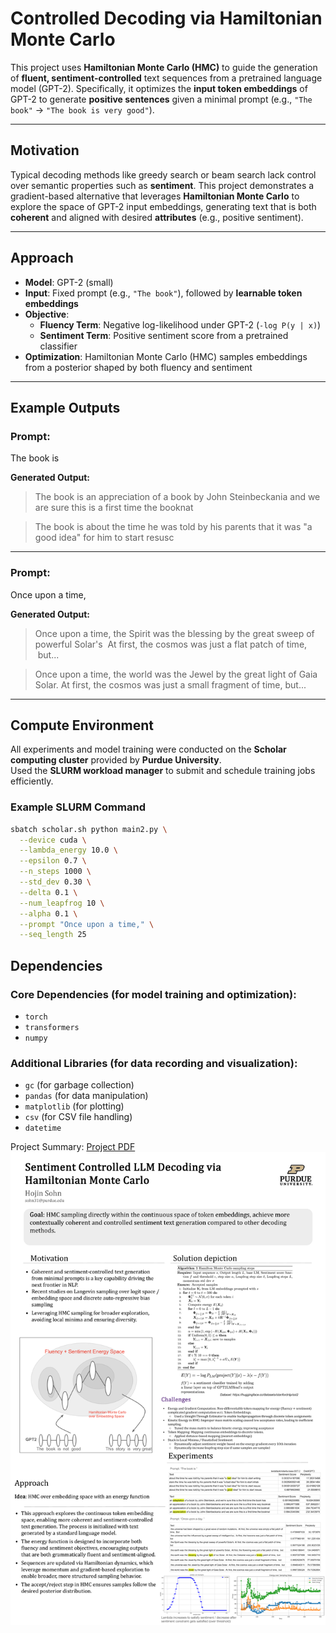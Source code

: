 # Controlled Decoding via Hamiltonian Monte Carlo

This project uses **Hamiltonian Monte Carlo (HMC)** to guide the generation of **fluent, sentiment-controlled** text sequences from a pretrained language model (GPT-2). Specifically, it optimizes the **input token embeddings** of GPT-2 to generate **positive sentences** given a minimal prompt (e.g., `"The book"` → `"The book is very good"`).

---

## Motivation

Typical decoding methods like greedy search or beam search lack control over semantic properties such as **sentiment**. This project demonstrates a gradient-based alternative that leverages **Hamiltonian Monte Carlo** to explore the space of GPT-2 input embeddings, generating text that is both **coherent** and aligned with desired **attributes** (e.g., positive sentiment).

---

## Approach

- **Model**: GPT-2 (small)
- **Input**: Fixed prompt (e.g., `"The book"`), followed by **learnable token embeddings**
- **Objective**:
  - **Fluency Term**: Negative log-likelihood under GPT-2 (`-log P(y | x)`)
  - **Sentiment Term**: Positive sentiment score from a pretrained classifier
- **Optimization**: Hamiltonian Monte Carlo (HMC) samples embeddings from a posterior shaped by both fluency and sentiment

---

## Example Outputs

### Prompt:
The book is

**Generated Output:**
> The book is an appreciation of a book by John Steinbeckania and we are sure this is a first time the booknat

> The book is about the time he was told by his parents that it was "a good idea" for him to start resusc
---

### Prompt:
Once upon a time,

**Generated Output:**
> Once upon a time, the Spirit was the blessing by the great sweep of powerful Solar's   At first, the cosmos was just a flat patch of time,  but...

> Once upon a time, the world was the Jewel by the great light of Gaia Solar.  At first, the cosmos was just a small fragment of time, but...

---

## Compute Environment

All experiments and model training were conducted on the **Scholar computing cluster** provided by **Purdue University**.  
Used the **SLURM workload manager** to submit and schedule training jobs efficiently.

### Example SLURM Command
```bash
sbatch scholar.sh python main2.py \
  --device cuda \
  --lambda_energy 10.0 \
  --epsilon 0.7 \
  --n_steps 1000 \
  --std_dev 0.30 \
  --delta 0.1 \
  --num_leapfrog 10 \
  --alpha 0.1 \
  --prompt "Once upon a time," \
  --seq_length 25
```


## Dependencies

### Core Dependencies (for model training and optimization):
- `torch`
- `transformers`
- `numpy`

### Additional Libraries (for data recording and visualization):
- `gc` (for garbage collection)
- `pandas` (for data manipulation)
- `matplotlib` (for plotting)
- `csv` (for CSV file handling)
- `datetime`

Project Summary: [Project PDF](docs/Presentation.pdf)
![Project Preview](docs/Presentation.png)
